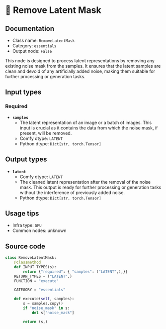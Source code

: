 # 🔧 Remove Latent Mask
## Documentation
- Class name: `RemoveLatentMask`
- Category: `essentials`
- Output node: `False`

This node is designed to process latent representations by removing any existing noise mask from the samples. It ensures that the latent samples are clean and devoid of any artificially added noise, making them suitable for further processing or generation tasks.
## Input types
### Required
- **`samples`**
    - The latent representation of an image or a batch of images. This input is crucial as it contains the data from which the noise mask, if present, will be removed.
    - Comfy dtype: `LATENT`
    - Python dtype: `Dict[str, torch.Tensor]`
## Output types
- **`latent`**
    - Comfy dtype: `LATENT`
    - The cleaned latent representation after the removal of the noise mask. This output is ready for further processing or generation tasks without the interference of previously added noise.
    - Python dtype: `Dict[str, torch.Tensor]`
## Usage tips
- Infra type: `GPU`
- Common nodes: unknown


## Source code
```python
class RemoveLatentMask:
    @classmethod
    def INPUT_TYPES(s):
        return {"required": { "samples": ("LATENT",),}}
    RETURN_TYPES = ("LATENT",)
    FUNCTION = "execute"

    CATEGORY = "essentials"

    def execute(self, samples):
        s = samples.copy()
        if "noise_mask" in s:
            del s["noise_mask"]

        return (s,)

```
